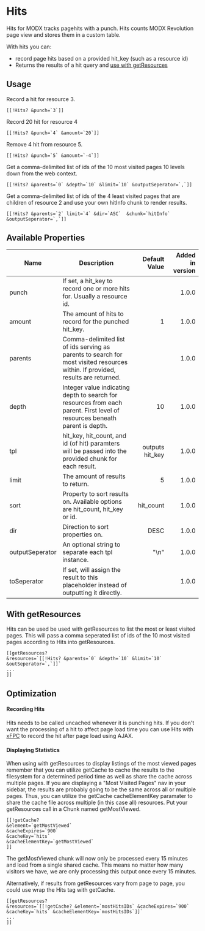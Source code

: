 Hits
====

Hits for MODX tracks pagehits with a punch. Hits counts MODX Revolution page view and stores them in a custom table. 

With hits you can:
 * record page hits based on a provided hit_key (such as a resource id)
 * Returns the results of a hit query and [use with getResources](#with-getresources)


## Usage
Record a hit for resource 3.

    [[!Hits? &punch=`3`]]

Record 20 hit for resource 4

    [[!Hits? &punch=`4` &amount=`20`]]

Remove 4 hit from resource 5.

    [[!Hits? &punch=`5` &amount=`-4`]]

Get a comma-delimited list of ids of the 10 most visited pages 10 levels down from the web context.

    [[!Hits? &parents=`0` &depth=`10` &limit=`10` &outputSeperator=`,`]]

Get a comma-delimited list of ids of the 4 least visited pages that are children of resource 2 and use your own hitInfo chunk to render results.

    [[!Hits? &parents=`2` limit=`4` &dir=`ASC`  &chunk=`hitInfo` &outputSeperator=`,`]]
    

## Available Properties
| Name            | Description                                                                                                                                                                      | Default Value  | Added in version
| ----------------|----------------------------------------------------------------------------------------------------------------------------------------------------------------------------------| -----:| -------:|
| punch           | If set, a hit_key to record one or more hits for. Usually a resource id.                                                                                                         |                 | 1.0.0
| amount          | The amount of hits to record for the punched hit_key.                                                                                                                            | 1               | 1.0.0
| parents         | Comma-delimited list of ids serving as parents to search for most visited resources within. If provided, results are returned.                                                   |                 | 1.0.0
| depth           | Integer value indicating depth to search for resources from each parent. First level of resources beneath parent is depth.                                                       | 10              | 1.0.0
| tpl             | hit_key, hit_count, and id (of hit) paramters will be passed into the provided chunk for each result.                                                                            | outputs hit_key | 1.0.0
| limit           | The amount of results to return.                                                                                                                                                 | 5               | 1.0.0
| sort            | Property to sort results on. Available options are hit_count, hit_key or id.                                                                                                     | hit_count       | 1.0.0
| dir             | Direction to sort properties on.                                                                                                                                                 |DESC             | 1.0.0
| outputSeperator | An optional string to separate each tpl instance.                                                                                                                                |"\n"             | 1.0.0
| toSeperator     | If set, will assign the result to this placeholder instead of outputting it directly.                                                                                            |                 | 1.0.0

## With getResources
Hits can be used be used with getResources to list the most or least visited pages. This will pass a comma seperated list of ids of the 10 most visited pages according to Hits into getResources.

    [[getResources?
    &resources=`[[!Hits? &parents=`0` &depth=`10` &limit=`10` &outSeperator=`,`]]`
    ...
    ]]
    
## Optimization

#### Recording Hits
Hits needs to be called uncached whenever it is punching hits. If you don't want the processing of a hit to affect page load time you can use Hits with [xFPC](http://modx.com/extras/package/xfpc) to record the hit after page load using AJAX.

#### Displaying Statistics
When using with getResources to display listings of the most viewed pages remember that you can utilize getCache to cache the results to the filesystem for a determined period time as well as share the cache across multiple pages. If you are displaying a "Most Visited Pages" nav in your sidebar, the results are probably going to be the same across all or multiple pages. Thus, you can utilize the getCache cacheElementKey paramater to share the cache file across multiple (in this case all) resources. Put your getResources call in a Chunk named getMostViewed.

    [[!getCache?
    &element=`getMostViewed`
    &cacheExpires=`900`
    &cacheKey=`hits`
    &cacheElementKey=`getMostViewed`
    ]]
    
The getMostViewed chunk will now only be processed every 15 minutes and load from a single shared cache. This means no matter how many visitors we have, we are only processing this output once every 15 minutes.

Alternatively, if results from getResources vary from page to page, you could use wrap the Hits tag with getCache. 

    [[getResources?
    &resources=`[[!getCache? &element=`mostHitsIDs` &cacheExpires=`900` &cacheKey=`hits` &cacheElementKey=`mostHitsIDs`]]`
    ...
    ]]




